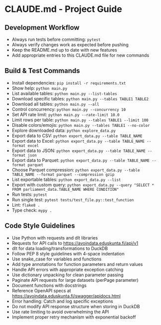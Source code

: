 # CLAUDE.md - Project Guide

## Development Workflow
- Always run tests before committing: `pytest`
- Always verify changes work as expected before pushing
- Keep the README.md up to date with new features
- Add appropriate entries to this CLAUDE.md file for new commands

## Build & Test Commands
- Install dependencies: `pip install -r requirements.txt`
- Show help: `python main.py`
- List available tables: `python main.py --list-tables`
- Download specific tables: `python main.py --tables TABLE1 TABLE2`
- Download all tables: `python main.py --all`
- Control concurrency: `python main.py --concurrency 10`
- Set API rate limit: `python main.py --rate-limit 10.0`
- Limit rows per table: `python main.py --tables TABLE1 --limit 100`
- Disable colors/emojis: `python main.py --tables TABLE1 --no-color`
- Explore downloaded data: `python explore_data.py`
- Export data to CSV: `python export_data.py --table TABLE_NAME`
- Export data to Excel: `python export_data.py --table TABLE_NAME --format excel`
- Export data to JSON: `python export_data.py --table TABLE_NAME --format json`
- Export data to Parquet: `python export_data.py --table TABLE_NAME --format parquet`
- Choose Parquet compression: `python export_data.py --table TABLE_NAME --format parquet --compression gzip`
- List exportable tables: `python export_data.py --list`
- Export with custom query: `python export_data.py --query "SELECT * FROM parliament_data.TABLE_NAME WHERE CONDITION"`
- Run tests: `pytest`
- Run single test: `pytest tests/test_file.py::test_function`
- Lint: `flake8 .`
- Type check: `mypy .`

## Code Style Guidelines
- Use Python with requests and dlt libraries
- Requests for API calls to https://avoindata.eduskunta.fi/api/v1
- dlt for data loading/transformations to DuckDB
- Follow PEP 8 style guidelines with 4-space indentation
- Use snake_case for variables and functions
- Add type annotations for function parameters and return values
- Handle API errors with appropriate exception catching
- Use dictionary unpacking for clean parameter passing
- Paginate API requests for large datasets (perPage parameter)
- Document functions with docstrings
- Reference OpenAPI specs at https://avoindata.eduskunta.fi/swagger/apidocs.html
- Error handling: Catch and log specific exceptions
- Do not modify API response structure when storing in DuckDB
- Use rate limiting to avoid overwhelming the API
- Implement proper retry mechanism with exponential backoff